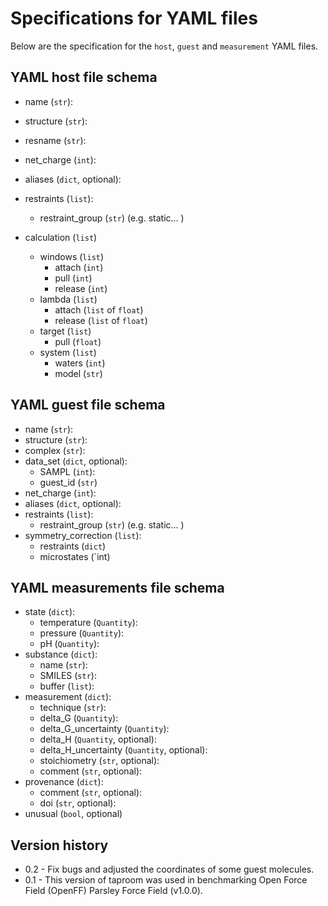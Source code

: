 # Specifications for YAML files
Below are the specification for the `host`, `guest` and `measurement` YAML files.  

## YAML host file schema

- name (`str`):
- structure (`str`):
- resname (`str`):
- net_charge (`int`):
- aliases (`dict`, optional):
- restraints (`list`):
    - restraint_group (`str`) (e.g. static... )
    

- calculation (`list`)
    - windows (`list`)
        - attach (`int`)
        - pull (`int`)
        - release (`int`)
    - lambda (`list`)
        - attach (`list` of `float`)
        - release (`list` of `float`)
    - target (`list`)
        - pull (`float`)
    - system (`list`)
        - waters (`int`)
        - model (`str`)
        
## YAML guest file schema
- name (`str`):
- structure (`str`):
- complex (`str`):
- data_set (`dict`, optional):
    - SAMPL (`int`):
    - guest_id (`str`)   
- net_charge (`int`):
- aliases (`dict`, optional):
- restraints (`list`):
    - restraint_group (`str`) (e.g. static... )
- symmetry_correction (`list`):
    - restraints (`dict`)
    - microstates (`int)

## YAML measurements file schema
- state (`dict`):
    - temperature (`Quantity`):
    - pressure (`Quantity`):
    - pH (`Quantity`):
- substance (`dict`):
    - name (`str`):
    - SMILES (`str`):
    - buffer (`list`):
- measurement (`dict`):
    - technique (`str`):
    - delta_G (`Quantity`):
    - delta_G_uncertainty (`Quantity`):
    - delta_H (`Quantity`, optional):
    - delta_H_uncertainty (`Quantity`, optional):
    - stoichiometry (`str`, optional):
    - comment (`str`, optional):
- provenance (`dict`):
    - comment (`str`, optional):
    - doi (`str`, optional):
- unusual (`bool`, optional)

## Version history
* 0.2 - Fix bugs and adjusted the coordinates of some guest molecules.
* 0.1 - This version of taproom was used in benchmarking Open Force Field (OpenFF) Parsley Force Field (v1.0.0).